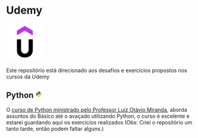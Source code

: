 # Udemy
<img src="../Imagens/Udemy.png" width="100" height="100" alt="Udemy">

Este repositório está direcionado aos desafios e exercicios propostos nos cursos da Udemy

## Python <img src= "../imagens/Python.png" widht="20" height="20">
O [curso de Python ministrado pelo Professor Luiz Otávio Miranda](https://www.udemy.com/share101rZm3@54r2oAEVrWGCQa4sEjEP8VsI6dmBJ5CBndXAZmo5L-lQV7B55Bxpnxygkk6AhDD--Q==/), aborda assuntos do Básico até o avaçado utilizando Python, o curso é excelente e estarei guardando aqui os exercicios realizados (Obs: Criei o repositório um tanto tarde, então podem faltar alguns.)
